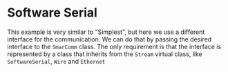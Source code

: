 # Software Serial

This example is very similar to "Simplest", but here we use a different interface for the communication. We can do that by passing the desired interface to the ```SmarComm``` class. The only requirement is that the interface is represented by a class that inherits from the ```Stream``` virtual class, like ```SoftwareSerial```, ```Wire``` and ```Ethernet```